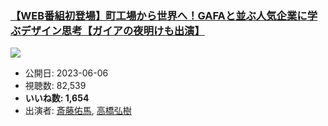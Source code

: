 ### [【WEB番組初登場】町工場から世界へ！GAFAと並ぶ人気企業に学ぶデザイン思考【ガイアの夜明けも出演】](https://www.youtube.com/watch?v=Hzcx6JhXb3M)
[![](https://img.youtube.com/vi/Hzcx6JhXb3M/sddefault.jpg)](https://www.youtube.com/watch?v=Hzcx6JhXb3M)
-   公開日: 2023-06-06
-   視聴数: 82,539
-   **いいね数: 1,654**
-   出演者: [斎藤佑馬](/rehacq_fan/people/斎藤佑馬 "wikilink"), [高橋弘樹](/rehacq_fan/people/高橋弘樹 "wikilink")
